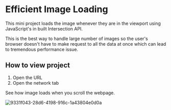 # Efficient Image Loading

This mini project loads the image whenever they are in the viewport using JavaScript's in built Intersection API.

This is the best way to handle large number of images so the user's browser doesn't have to make request to all the data at once which can lead to tremendous performance issue.


## How to view project

1. Open the URL
2. Open the network tab

See how image loads when you scroll the webpage.



![9331f043-28d6-4198-916c-1a43804e0d0a](https://user-images.githubusercontent.com/34058146/225347623-8b9cf234-e3e4-49b0-a92f-b22be3ac172a.gif)
